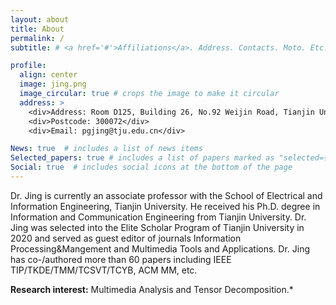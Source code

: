 ```yaml
---
layout: about
title: About
permalink: /
subtitle: # <a href='#'>Affiliations</a>. Address. Contacts. Moto. Etc.

profile:
  align: center
  image: jing.png
  image_circular: true # crops the image to make it circular
  address: >
    <div>Address: Room D125, Building 26, No.92 Weijin Road, Tianjin University, Tianjin, China</div>
    <div>Postcode: 300072</div>
    <div>Email: pgjing@tju.edu.cn</div>

News: true  # includes a list of news items
Selected_papers: true # includes a list of papers marked as "selected={true}"
Social: true  # includes social icons at the bottom of the page
---
```


Dr. Jing  is currently an associate professor with the School of Electrical and Information Engineering, Tianjin University. He received his Ph.D. degree in Information and Communication Engineering from Tianjin University. Dr. Jing was selected into the Elite Scholar Program of Tianjin University in 2020 and served as guest editor of journals Information Processing&Mangement and Multimedia Tools and Applications.  Dr. Jing has co-/authored more than 60  papers including IEEE TIP/TKDE/TMM/TCSVT/TCYB, ACM MM, etc.




**Research interest:** Multimedia Analysis and Tensor Decomposition.*

<!-- Write your biography here. Tell the world about yourself. Link to your favorite [subreddit](http://reddit.com). You can put a picture in, too. The code is already in, just name your picture `prof_pic.jpg` and put it in the `img/` folder.

Put your address / P.O. box / other info right below your picture. You can also disable any these elements by editing `profile` property of the YAML header of your `_pages/about.md`. Edit `_bibliography/papers.bib` and Jekyll will render your [publications page](/al-folio/publications/) automatically.

Link to your social media connections, too. This theme is set up to use [Font Awesome icons](http://fortawesome.github.io/Font-Awesome/) and [Academicons](https://jpswalsh.github.io/academicons/), like the ones below. Add your Facebook, Twitter, LinkedIn, Google Scholar, or just disable all of them. -->
